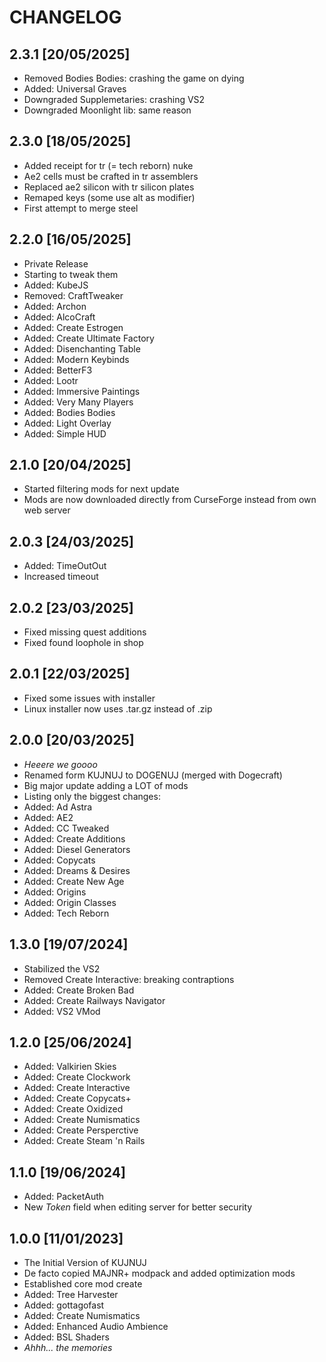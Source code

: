 # CHANGELOG

## 2.3.1 [20/05/2025]

* Removed Bodies Bodies: crashing the game on dying
* Added: Universal Graves
* Downgraded Supplemetaries: crashing VS2
* Downgraded Moonlight lib: same reason

## 2.3.0 [18/05/2025]

* Added receipt for tr (= tech reborn) nuke
* Ae2 cells must be crafted in tr assemblers
* Replaced ae2 silicon with tr silicon plates
* Remaped keys (some use alt as modifier)
* First attempt to merge steel

## 2.2.0 [16/05/2025]

* Private Release
* Starting to tweak them
* Added: KubeJS
* Removed: CraftTweaker
* Added: Archon
* Added: AlcoCraft
* Added: Create Estrogen
* Added: Create Ultimate Factory
* Added: Disenchanting Table
* Added: Modern Keybinds
* Added: BetterF3
* Added: Lootr
* Added: Immersive Paintings
* Added: Very Many Players
* Added: Bodies Bodies
* Added: Light Overlay
* Added: Simple HUD

## 2.1.0 [20/04/2025]

* Started filtering mods for next update
* Mods are now downloaded directly from
  CurseForge instead from own web server

## 2.0.3 [24/03/2025]

* Added: TimeOutOut
* Increased timeout

## 2.0.2 [23/03/2025]

* Fixed missing quest additions
* Fixed found loophole in shop

## 2.0.1 [22/03/2025]

* Fixed some issues with installer
* Linux installer now uses .tar.gz instead of .zip

## 2.0.0 [20/03/2025]

* *Heeere we goooo*
* Renamed form KUJNUJ to DOGENUJ (merged with Dogecraft)
* Big major update adding a LOT of mods
* Listing only the biggest changes:
* Added: Ad Astra
* Added: AE2
* Added: CC Tweaked
* Added: Create Additions
* Added: Diesel Generators
* Added: Copycats
* Added: Dreams & Desires
* Added: Create New Age
* Added: Origins
* Added: Origin Classes
* Added: Tech Reborn

## 1.3.0 [19/07/2024]

* Stabilized the VS2
* Removed Create Interactive: breaking contraptions
* Added: Create Broken Bad
* Added: Create Railways Navigator
* Added: VS2 VMod

## 1.2.0 [25/06/2024]

* Added: Valkirien Skies
* Added: Create Clockwork
* Added: Create Interactive
* Added: Create Copycats+
* Added: Create Oxidized
* Added: Create Numismatics
* Added: Create Persperctive
* Added: Create Steam 'n Rails

## 1.1.0 [19/06/2024]

* Added: PacketAuth
* New *Token* field when editing server
  for better security

## 1.0.0 [11/01/2023]

* The Initial Version of KUJNUJ
* De facto copied MAJNR+ modpack and added optimization mods
* Established core mod create
* Added: Tree Harvester
* Added: gottagofast
* Added: Create Numismatics
* Added: Enhanced Audio Ambience
* Added: BSL Shaders
* *Ahhh... the memories*